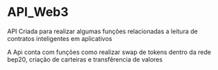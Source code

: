 # API_Web3
API Criada para realizar algumas funções relacionadas a leitura de contratos inteligentes em aplicativos

A Api conta com funções como realizar swap de tokens dentro da rede bep20, criação de carteiras e transfêrencia de valores
